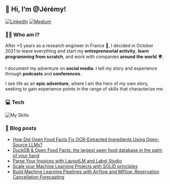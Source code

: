 ## 👋 Hi, I’m @Jérémy!

[![LinkedIn](https://img.shields.io/badge/linkedin-%230077B5.svg?style=for-the-badge&logo=linkedin&logoColor=white)](https://www.linkedin.com/in/jeremy-arancio/)
[![Medium](https://img.shields.io/badge/Medium-12100E?style=for-the-badge&logo=medium&logoColor=white)](https://medium.com/@jeremyarancio)

### 🦸‍♂️ Who am I?
After +5 years as a research engineer in France 🐓, I decided in October 2021 to leave everything and start my **entrepreneurial activity**, **learn programming from scratch**, and work with companies **around the world** 🌍.

I document my adventure on **social media**. I tell my story and experience through **podcasts** and **conferences**.

I see life as an **epic adventure**, where I am the hero of my own story, seeking to gain experience points in the range of skills that characterize me.



### 💻 Tech

![My Skills](https://skillicons.dev/icons?i=py,pytorch,linux,docker,aws,gcp,fastapi,postgres,ts,react)

### 📰 Blog posts
<!-- BLOG-POST-LIST:START -->
- [How Did Open Food Facts Fix OCR-Extracted Ingredients Using Open-Source LLMs?](https://medium.com/towards-data-science/how-did-open-food-facts-use-open-source-llms-to-enhance-ingredients-extraction-d74dfe02e0e4?source=rss-7a4c4019f28e------2)
- [DuckDB &amp; Open Food Facts: the largest open food database in the palm of your hand](https://medium.com/@jeremyarancio/duckdb-open-food-facts-the-largest-open-food-database-in-the-palm-of-your-hand-0d4ab30d0701?source=rss-7a4c4019f28e------2)
- [Parse Your Invoices with LayoutLM and Label Studio](https://medium.com/towards-data-science/parse-your-invoices-with-layoutlm-and-label-studio-6055ce3c14fe?source=rss-7a4c4019f28e------2)
- [Scale your Machine Learning Projects  with SOLID principles](https://medium.com/towards-data-science/scale-your-machine-learning-projects-with-solid-principles-824230fa8ba1?source=rss-7a4c4019f28e------2)
- [Build Machine Learning Pipelines with Airflow and Mlflow: Reservation Cancellation Forecasting](https://medium.com/towards-data-science/build-machine-learning-pipelines-with-airflow-and-mlflow-reservation-cancellation-forecasting-da675d409842?source=rss-7a4c4019f28e------2)
<!-- BLOG-POST-LIST:END -->
